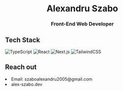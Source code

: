 
<h1 align="center">Alexandru Szabo</h1>
<h3 align="center">Front-End Web Developer</h3>

## Tech Stack
![TypeScript](https://shields.io/badge/TypeScript-3178C6?logo=TypeScript&logoColor=FFF&style=flat-square)
![React](https://img.shields.io/badge/React-20232A?style=flat&logo=react&logoColor=61DAFB)
![Next.js](https://img.shields.io/badge/Next.js-black?style=flat&logo=nextdotjs)
![TailwindCSS](https://img.shields.io/badge/TailwindCSS-06B6D4?style=flat&logo=tailwindcss&logoColor=white)

## Reach out
 <li> Email: szaboalexandru2005@gmail.com</li>
 <li> alex-szabo.dev</li>
